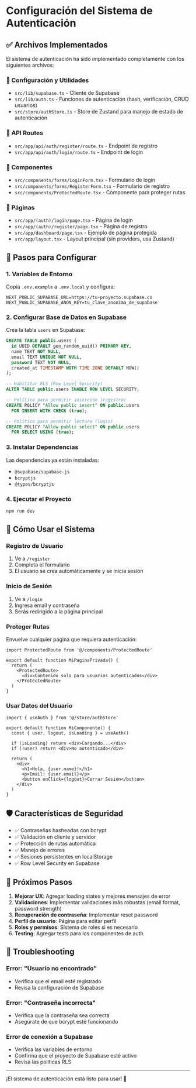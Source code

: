 # Configuración del Sistema de Autenticación

## ✅ Archivos Implementados

El sistema de autenticación ha sido implementado completamente con los siguientes archivos:

### 📁 Configuración y Utilidades
- `src/lib/supabase.ts` - Cliente de Supabase
- `src/lib/auth.ts` - Funciones de autenticación (hash, verificación, CRUD usuarios)
- `src/store/authStore.ts` - Store de Zustand para manejo de estado de autenticación

### 📁 API Routes
- `src/app/api/auth/register/route.ts` - Endpoint de registro
- `src/app/api/auth/login/route.ts` - Endpoint de login

### 📁 Componentes
- `src/components/forms/LoginForm.tsx` - Formulario de login
- `src/components/forms/RegisterForm.tsx` - Formulario de registro
- `src/components/ProtectedRoute.tsx` - Componente para proteger rutas

### 📁 Páginas
- `src/app/(auth)/login/page.tsx` - Página de login
- `src/app/(auth)/register/page.tsx` - Página de registro
- `src/app/dashboard/page.tsx` - Ejemplo de página protegida
- `src/app/layout.tsx` - Layout principal (sin providers, usa Zustand)

## 🚀 Pasos para Configurar

### 1. Variables de Entorno
Copia `.env.example` a `.env.local` y configura:
```env
NEXT_PUBLIC_SUPABASE_URL=https://tu-proyecto.supabase.co
NEXT_PUBLIC_SUPABASE_ANON_KEY=tu_clave_anonima_de_supabase
```

### 2. Configurar Base de Datos en Supabase
Crea la tabla `users` en Supabase:

```sql
CREATE TABLE public.users (
  id UUID DEFAULT gen_random_uuid() PRIMARY KEY,
  name TEXT NOT NULL,
  email TEXT UNIQUE NOT NULL,
  password TEXT NOT NULL,
  created_at TIMESTAMP WITH TIME ZONE DEFAULT NOW()
);

-- Habilitar RLS (Row Level Security)
ALTER TABLE public.users ENABLE ROW LEVEL SECURITY;

-- Política para permitir inserción (registro)
CREATE POLICY "Allow public insert" ON public.users
  FOR INSERT WITH CHECK (true);

-- Política para permitir lectura (login)
CREATE POLICY "Allow public select" ON public.users
  FOR SELECT USING (true);
```

### 3. Instalar Dependencias
Las dependencias ya están instaladas:
- `@supabase/supabase-js`
- `bcryptjs`
- `@types/bcryptjs`

### 4. Ejecutar el Proyecto
```bash
npm run dev
```

## 🔐 Cómo Usar el Sistema

### Registro de Usuario
1. Ve a `/register`
2. Completa el formulario
3. El usuario se crea automáticamente y se inicia sesión

### Inicio de Sesión
1. Ve a `/login`
2. Ingresa email y contraseña
3. Serás redirigido a la página principal

### Proteger Rutas
Envuelve cualquier página que requiera autenticación:

```tsx
import ProtectedRoute from '@/components/ProtectedRoute'

export default function MiPaginaPrivada() {
  return (
    <ProtectedRoute>
      <div>Contenido solo para usuarios autenticados</div>
    </ProtectedRoute>
  )
}
```

### Usar Datos del Usuario
```tsx
import { useAuth } from '@/store/authStore'

export default function MiComponente() {
  const { user, logout, isLoading } = useAuth()
  
  if (isLoading) return <div>Cargando...</div>
  if (!user) return <div>No autenticado</div>
  
  return (
    <div>
      <h1>Hola, {user.name}!</h1>
      <p>Email: {user.email}</p>
      <button onClick={logout}>Cerrar Sesión</button>
    </div>
  )
}
```

## 🛡️ Características de Seguridad

- ✅ Contraseñas hasheadas con bcrypt
- ✅ Validación en cliente y servidor
- ✅ Protección de rutas automática
- ✅ Manejo de errores
- ✅ Sesiones persistentes en localStorage
- ✅ Row Level Security en Supabase

## 📝 Próximos Pasos

1. **Mejorar UX**: Agregar loading states y mejores mensajes de error
2. **Validaciones**: Implementar validaciones más robustas (email format, password strength)
3. **Recuperación de contraseña**: Implementar reset password
4. **Perfil de usuario**: Página para editar perfil
5. **Roles y permisos**: Sistema de roles si es necesario
6. **Testing**: Agregar tests para los componentes de auth

## 🔧 Troubleshooting

### Error: "Usuario no encontrado"
- Verifica que el email esté registrado
- Revisa la configuración de Supabase

### Error: "Contraseña incorrecta"
- Verifica que la contraseña sea correcta
- Asegúrate de que bcrypt esté funcionando

### Error de conexión a Supabase
- Verifica las variables de entorno
- Confirma que el proyecto de Supabase esté activo
- Revisa las políticas RLS

---

¡El sistema de autenticación está listo para usar! 🎉